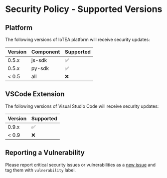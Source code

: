 # Security Policy - Supported Versions

## Platform
The following versions of IoTEA platform will receive security updates:

| Version | Component | Supported          |
| ------- | --------- | ------------------ |
| 0.5.x   | js-sdk    | :white_check_mark: |
| 0.5.x   | py-sdk    | :white_check_mark: |
| < 0.5   | all       | :x:                |

## VSCode Extension

The following versions of Visual Studio Code will receive security updates:

| Version | Supported          |
| ------- | ------------------ |
| 0.9.x   | :white_check_mark: |
| < 0.9   | :x:                |

## Reporting a Vulnerability

Please report critical security issues or vulnerabilities as a [new issue](https://github.com/GENIVI/iot-event-analytics/issues/new) and tag them with `vulnerability` label.
